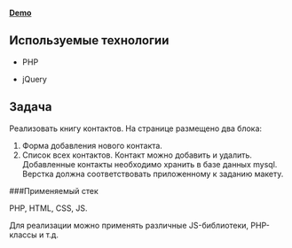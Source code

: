 **[Demo](http://84.38.180.229:92)**

## Используемые технологии

- PHP

- jQuery

## Задача
Реализовать книгу контактов.
На странице размещено два блока:
1.	Форма добавления нового контакта.
2.	Список всех контактов. Контакт можно добавить и удалить. Добавленные контакты необходимо хранить в базе данных mysql. Верстка должна соответствовать приложенному к заданию макету.

###Применяемый стек

PHP, HTML, CSS, JS.

Для реализации можно применять различные JS-библиотеки, PHP-классы и т.д.
